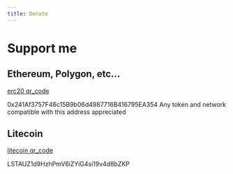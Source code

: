 ```yaml
---
title: Donate
---
```


# Support me

## Ethereum, Polygon, etc...
[erc20 qr_code](static/erc20.png)

0x241Af3757F46c15B9b06d4987716B416795EA354
Any token and network compatible with this address appreciated

## Litecoin
[litecoin qr_code](static/litecoin.png)

LSTAUZ1d9HzhPmV6iZYiG4si19v4d8bZKP
